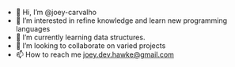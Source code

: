 - 👋 Hi, I’m @joey-carvalho
- 👀 I’m interested in refine knowledge and learn new programming languages
- 🌱 I’m currently learning data structures.
- 💞️ I’m looking to collaborate on varied projects
- 📫 How to reach me joey.dev.hawke@gmail.com

<!---
joey-carvalho/joey-carvalho is a ✨ special ✨ repository because its `README.md` (this file) appears on your GitHub profile.
You can click the Preview link to take a look at your changes.
--->
